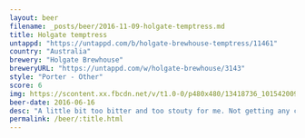 ```yaml
---
layout: beer
filename: _posts/beer/2016-11-09-holgate-temptress.md
title: Holgate temptress
untappd: "https://untappd.com/b/holgate-brewhouse-temptress/11461"
country: "Australia"
brewery: "Holgate Brewhouse"
breweryURL: "https://untappd.com/w/holgate-brewhouse/3143"
style: "Porter - Other"
score: 6
img: https://scontent.xx.fbcdn.net/v/t1.0-0/p480x480/13418736_10154200938698745_7920734449371306402_n.jpg?oh=31a800cc5daa187aafd456d60e2848ac&oe=590F9D80
beer-date: 2016-06-16
desc: "A little bit too bitter and too stouty for me. Not getting any chocolate either"
permalink: /beer/:title.html
---
```

